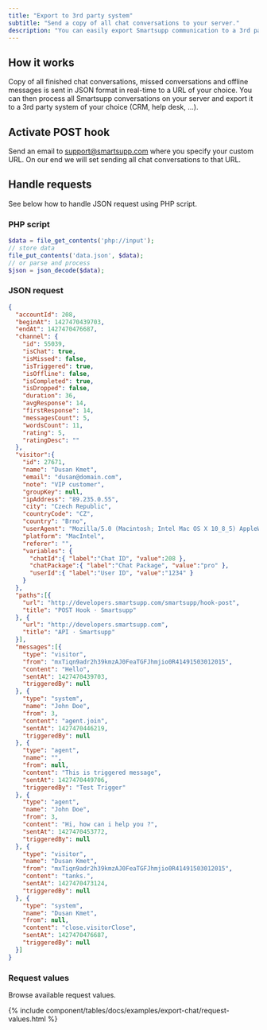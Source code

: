 ```yaml
---
title: "Export to 3rd party system"
subtitle: "Send a copy of all chat conversations to your server."
description: "You can easily export Smartsupp communication to a 3rd party system of your choice."
---
```


## How it works

Copy of all finished chat conversations, missed conversations and offline messages is sent in JSON format in real-time to a URL of your choice. You can then process all Smartsupp conversations on your server and export it to a 3rd party system of your choice (CRM, help desk, ...).

## Activate POST hook

Send an email to [support@smartsupp.com](mailto:support@smartsupp.com) where you specify your custom URL. On our end we will set sending all chat conversations to that URL.

## Handle requests

See below how to handle JSON request using PHP script.

### PHP script

```php
$data = file_get_contents('php://input');
// store data
file_put_contents('data.json', $data);
// or parse and process
$json = json_decode($data);
```

### JSON request

```json
{
  "accountId": 208,
  "beginAt": 1427470439703,
  "endAt": 1427470476687,
  "channel": {
    "id": 55039,
    "isChat": true,
    "isMissed": false,
    "isTriggered": true,
    "isOffline": false,
    "isCompleted": true,
    "isDropped": false,
    "duration": 36,
    "avgResponse": 14,
    "firstResponse": 14,
    "messagesCount": 5,
    "wordsCount": 11,
    "rating": 5,
    "ratingDesc": ""
  },
  "visitor":{
    "id": 27671,
    "name": "Dusan Kmet",
    "email": "dusan@domain.com",
    "note": "VIP customer",
    "groupKey": null,
    "ipAddress": "89.235.0.55",
    "city": "Czech Republic",
    "countryCode": "CZ",
    "country": "Brno",
    "userAgent": "Mozilla/5.0 (Macintosh; Intel Mac OS X 10_8_5) AppleWebKit/537.36 (KHTML, like Gecko) Chrome/41.0.2272.89 Safari/537.36",
    "platform": "MacIntel",
    "referer": "",
    "variables": {
      "chatId":{ "label":"Chat ID", "value":208 },
      "chatPackage":{ "label":"Chat Package", "value":"pro" },
      "userId":{ "label":"User ID", "value":"1234" }
    }
  },
  "paths":[{
    "url": "http://developers.smartsupp.com/smartsupp/hook-post",
    "title": "POST Hook · Smartsupp"
  }, {
    "url": "http://developers.smartsupp.com",
    "title": "API · Smartsupp"
  }],
  "messages":[{
    "type": "visitor",
    "from": "mxTiqn9adr2h39kmzAJ0FeaTGFJhmjio0R41491503012015",
    "content": "Hello",
    "sentAt": 1427470439703,
    "triggeredBy": null
  }, {
    "type": "system",
    "name": "John Doe",
    "from": 3,
    "content": "agent.join",
    "sentAt": 1427470446219,
    "triggeredBy": null
  }, {
    "type": "agent",
    "name": "",
    "from": null,
    "content": "This is triggered message",
    "sentAt": 1427470449706,
    "triggeredBy": "Test Trigger"
  }, {
    "type": "agent",
    "name": "John Doe",
    "from": 3,
    "content": "Hi, how can i help you ?",
    "sentAt": 1427470453772,
    "triggeredBy": null
  }, {
    "type": "visitor",
    "name": "Dusan Kmet",
    "from": "mxTiqn9adr2h39kmzAJ0FeaTGFJhmjio0R41491503012015",
    "content": "tanks.",
    "sentAt": 1427470473124,
    "triggeredBy": null
  }, {
    "type": "system",
    "name": "Dusan Kmet",
    "from": null,
    "content": "close.visitorClose",
    "sentAt": 1427470476687,
    "triggeredBy": null
  }]
}
```

### Request values

Browse available request values.

{% include component/tables/docs/examples/export-chat/request-values.html %}
